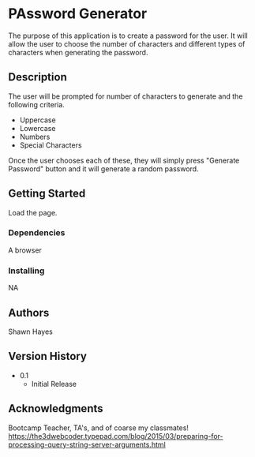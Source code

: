 # PAssword Generator

The purpose of this application is to create a password for the user. It will allow the user to choose the number of characters and different types of characters when generating the password.

## Description

The user will be prompted for number of characters to generate and the following criteria.

- Uppercase
- Lowercase
- Numbers
- Special Characters

Once the user chooses each of these, they will simply press "Generate Password" button and it will generate a random password.

## Getting Started

Load the page.

### Dependencies

A browser

### Installing

NA

## Authors

Shawn Hayes

## Version History

- 0.1
  - Initial Release

## Acknowledgments

Bootcamp Teacher, TA's, and of coarse my classmates!
https://the3dwebcoder.typepad.com/blog/2015/03/preparing-for-processing-query-string-server-arguments.html
